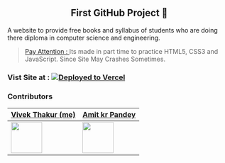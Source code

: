 <h2 align="center">First GitHub Project 🔰</h2>

<p> A website to provide free books and syllabus of students who are doing there diploma in computer science and engineering. </p>

> [Pay Attention  : ](#) Its made in part time to practice HTML5, CSS3 and JavaScript. Since Site May Crashes Sometimes.</p>

### Vist Site at :   [![Deployed to Vercel](https://vercel.com/button)](https://learn-itz.vercel.app/)
 
### Contributors

|  <a href='https://github.com/vivek09thakur'>Vivek Thakur (me)</a> | <a href='https://github.com/Amit-Kumar-Pandey-05'> Amit kr Pandey </a> |
|--------------------|-------------------|
| <img width='70px' src='https://avatars.githubusercontent.com/u/114133520?v=4'/> | <img width='70px' src='https://avatars.githubusercontent.com/u/117479622?v=4'/>|
